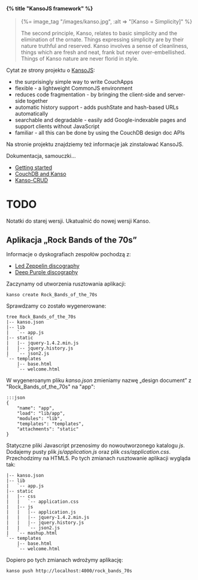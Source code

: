 #### {% title "KansoJS framework" %}

<blockquote>
 {%= image_tag "/images/kanso.jpg", :alt => "[Kanso = Simplicity]" %}
 <p>
   The second principle, Kanso, relates to basic simplicity and the
   elimination of the ornate. Things expressing simplicity are by
   their nature truthful and reserved. Kanso involves a sense of
   cleanliness, things which are fresh and neat, frank but never
   over-embellished. Things of Kanso nature are never florid in style.
</blockquote>

Cytat ze strony projektu o [KansoJS](http://kansojs.org/):

* the surprisingly simple way to write CouchApps
* flexible - a lightweight CommonJS environment
* reduces code fragmentation - by bringing the client-side and server-side together
* automatic history support - adds pushState and hash-based URLs automatically
* searchable and degradable - easily add Google-indexable pages and support clients without JavaScript
* familiar - all this can be done by using the CouchDB design doc APIs

Na stronie projektu znajdziemy też informacje jak zinstalować KansoJS.

Dokumentacja, samouczki…

* [Getting started](http://kansojs.org/guides/getting_started.html)
* [CouchDB and Kanso](http://icyrock.com/blog/2011/08/couchdb-and-kanso/)
* [Kanso-CRUD](https://github.com/descartes1/Kanso-CRUD)


# TODO

Notatki do starej wersji. Ukatualnić do nowej wersji Kanso.


## Aplikacja „Rock Bands of the 70s”

Informacje o dyskografiach zespołów pochodzą z:

* [Led Zeppelin discography](http://en.wikipedia.org/wiki/Led_Zeppelin_discography)
* [Deep Purple discography](http://en.wikipedia.org/wiki/Deep_Purple_discography)

Zaczynamy od utworzenia rusztowania aplikacji:

    kanso create Rock_Bands_of_the_70s

Sprawdzamy co zostało wygenerowane:

    tree Rock_Bands_of_the_70s
    |-- kanso.json
    |-- lib
    |   `-- app.js
    |-- static
    |   |-- jquery-1.4.2.min.js
    |   |-- jquery.history.js
    |   `-- json2.js
    `-- templates
        |-- base.html
        `-- welcome.html

W wygeneroanym pliku *kanso.json* zmieniamy nazwę „design document”
z "Rock_Bands_of_the_70s" na "app":

    :::json
    {
        "name": "app",
        "load": "lib/app",
        "modules": "lib",
        "templates": "templates",
        "attachments": "static"
    }

Statyczne pliki Javascript przenosimy do nowoutworzonego katalogu
*js*. Dodajemy pusty plik *js/application.js* oraz
plik *css/application.css*. Przechodzimy na HTML5.
Po tych zmianach rusztowanie aplikacji wygląda tak:

    |-- kanso.json
    |-- lib
    |   `-- app.js
    |-- static
    |   |-- css
    |   |   `-- application.css
    |   |-- js
    |   |   |-- application.js
    |   |   |-- jquery-1.4.2.min.js
    |   |   |-- jquery.history.js
    |   |   `-- json2.js
    |   `-- mashup.html
    `-- templates
        |-- base.html
        `-- welcome.html

Dopiero po tych zmianach wdrożymy aplikację:

    kanso push http://localhost:4000/rock_bands_70s
